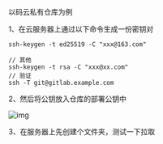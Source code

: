 以码云私有仓库为例

1、在云服务器上通过以下命令生成一份密钥对

```
ssh-keygen -t ed25519 -C "xxx@163.com"

// 其他
ssh-keygen -t rsa -C "xxx@xx.com"
// 验证
ssh -T git@gitlab.example.com
```

2、然后将公钥放入仓库的部署公钥中

![img](https://qn.huat.xyz/mac/202309171734253.png)

3、在服务器上先创建个文件夹，测试一下拉取

